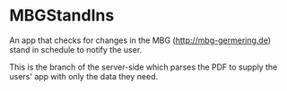 # MBGStandIns
An app that checks for changes in the MBG (http://mbg-germering.de) stand in schedule to notify the user.

This is the branch of the server-side which parses the PDF to supply the users' app with only the data they need.
